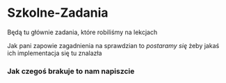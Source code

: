 # Szkolne-Zadania
Będą tu głównie zadania, które robiliśmy na lekcjach

Jak pani zapowie zagadnienia na sprawdzian to _postaramy się_ żeby jakaś ich implementacja się tu znalazła

### Jak czegoś brakuje to nam napiszcie
